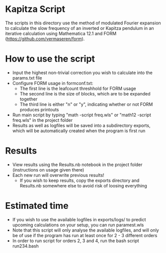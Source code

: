 # Kapitza Script
The scripts in this directory use the method of modulated Fourier expansion to calculate the slow frequency of an inverted or Kapitza pendulum in an iterative calculation using Mathematica 12.1 and FORM (https://github.com/vermaseren/form).
# How to use the script
  - Input the highest non-trivial correction you wish to calculate into the params.txt file
  - Configure FORM usage in formconf.txt:
    - The first line is the leafcount threshhold for FORM usage
    - The second line is the size of blocks, which are to be expanded together
    - The third line is either "n" or "y", indicating whether or not FORM produces printouts
  - Run main script by typing "math -script freq.wls" or "math12 -script freq.wls" in the project folder
  - Results as well as logfiles will be saved into a subdirectory exports, which will be automatically created when the program is first run
# Results
  - View results using the Results.nb notebook in the project folder (instructions on usage given there)
  - Each new run will overwrite previous results!
    - If you wish to keep results, copy the exports directory and Results.nb somewhere else to avoid risk of loosing everything 
# Estimated time
  - If you wish to use the available logfiles in exports/logs/ to predict upcoming calculations on your setup, you can run paramest.wls
  - Note that this script will only analyse the available logfiles, and will only be of use if the program has run at least once for 2 - 3 different orders
  - In order to run script for orders 2, 3 and 4, run the bash script run234.bash

